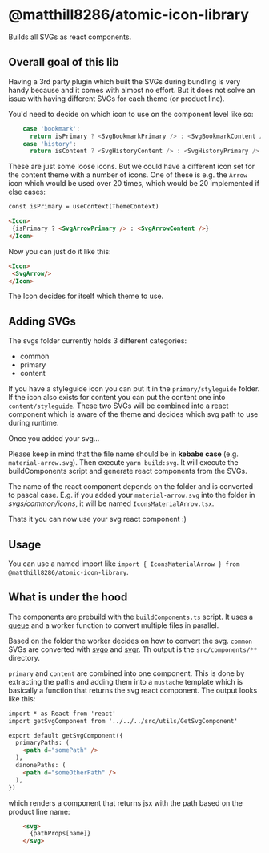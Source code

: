 # @matthill8286/atomic-icon-library

Builds all SVGs as react components.

## Overall goal of this lib

Having a 3rd party plugin which built the SVGs during bundling is very handy because and it comes with almost no effort. But it does not solve an issue with having different SVGs for each theme (or product line).

You'd need to decide on which icon to use on the component level like so:

```typescript
    case 'bookmark':
      return isPrimary ? <SvgBookmarkPrimary /> : <SvgBookmarkContent />
    case 'history':
      return isContent ? <SvgHistoryContent /> : <SvgHistoryPrimary />
```

These are just some loose icons. But we could have a different icon set for the content theme with a number of icons.
One of these is e.g. the `Arrow` icon which would be used over 20 times, which would be 20 implemented if else cases:

```html
const isPrimary = useContext(ThemeContext)

<Icon>
 {isPrimary ? <SvgArrowPrimary /> : <SvgArrowContent />}
</Icon>
```

Now you can just do it like this:

```html
<Icon>
 <SvgArrow/>
</Icon>
```

The Icon decides for itself which theme to use.

## Adding SVGs

The svgs folder currently holds 3 different categories:

* common
* primary
* content

If you have a styleguide icon you can put it in the `primary/styleguide` folder. If the icon also exists for content you can put the content one into `content/styleguide`. These two SVGs will be combined into a react component which is aware of the theme and decides which svg path to use during runtime.

Once you added your svg...

Please keep in mind that the file name should be in **kebabe case** (e.g. `material-arrow.svg`).
Then execute `yarn build:svg`. It will execute the buildComponents script and generate react components from the SVGs.

The name of the react component depends on the folder and is converted to pascal case. E.g. if you added your `material-arrow.svg` into the folder in *svgs/common/icons*, it will be named `IconsMaterialArrow.tsx`.

Thats it you can now use your svg react component :)

## Usage

You can use a named import like `import { IconsMaterialArrow } from @matthill8286/atomic-icon-library`.

## What is under the hood

The components are prebuild with the `buildComponents.ts` script. It uses a [queue](https://caolan.github.io/async/v3/docs.html#queue) and a worker function to convert multiple files in parallel.

Based on the folder the worker decides on how to convert the svg. `common` SVGs are converted with [svgo](https://github.com/svg/svgo) and [svgr](https://github.com/gregberge/svgr). Th output is the `src/components/**` directory.

`primary` and `content` are combined into one component. This is done by extracting the paths and adding them into a `mustache` template which is basically a function that returns the svg react component. The output looks like this:

```html
import * as React from 'react'
import getSvgComponent from '../../../src/utils/GetSvgComponent'

export default getSvgComponent({
  primaryPaths: (
    <path d="somePath" />
  ),
  danonePaths: (
    <path d="someOtherPath" />
  ),
})
```

which renders a component that returns jsx with the path based on the product line name:

```html
    <svg>
      {pathProps[name]}
    </svg>
```
